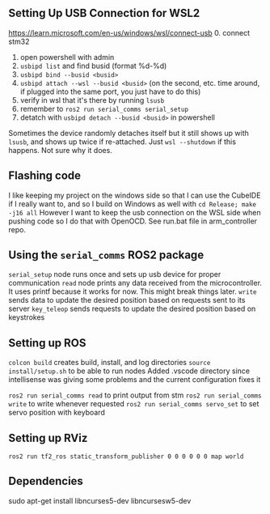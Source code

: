 ## Setting Up USB Connection for WSL2
https://learn.microsoft.com/en-us/windows/wsl/connect-usb
0. connect stm32
1. open powershell with admin
2. `usbipd list` and find busid (format %d-%d)
3. `usbipd bind --busid <busid>`
4. `usbipd attach --wsl --busid <busid>` (on the second, etc. time around, if plugged into the same port, you just have to do this)
5. verify in wsl that it's there by running `lsusb`
6. remember to  `ros2 run serial_comms serial_setup`
7. detatch with `usbipd detach --busid <busid>` in powershell

Sometimes the device randomly detaches itself but it still shows up with `lsusb`, and shows up twice if re-attached. Just `wsl --shutdown` if this happens. Not sure why it does.

## Flashing code
I like keeping my project on the windows side so that I can use the CubeIDE if I really want to, and so I build on Windows as well with `cd Release; make -j16 all`
However I want to keep the usb connection on the WSL side when pushing code so I do that with OpenOCD. See run.bat file in arm_controller repo.

## Using the `serial_comms` ROS2 package
`serial_setup` node runs once and sets up usb device for proper communication
`read` node prints any data received from the microcontroller. It uses printf because it works for now. This might break things later.
`write` sends data to update the desired position based on requests sent to its server
`key_teleop` sends requests to update the desired position based on keystrokes

## Setting up ROS
`colcon build` creates build, install, and log directories
`source install/setup.sh` to be able to run nodes
Added .vscode directory since intellisense was giving some problems and the current configuration fixes it

`ros2 run serial_comms read` to print output from stm
`ros2 run serial_comms write` to write whenever requested
`ros2 run serial_comms servo_set` to set servo position with keyboard

## Setting up RViz
`ros2 run tf2_ros static_transform_publisher 0 0 0 0 0 0 map world`

## Dependencies
sudo apt-get install libncurses5-dev libncursesw5-dev